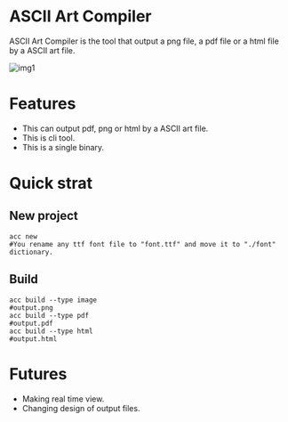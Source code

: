 # ASCII Art Compiler
ASCII Art Compiler is the tool that output a png file, a pdf file or a html file by a ASCII art file.

![img1](https://github.com/pengincoalition/ASCII_art_compiler/raw/master/explain/img1/output.png)

# Features
* This can output pdf, png or html by a ASCII art file.
* This is cli tool.
* This is a single binary.

# Quick strat
## New project
```
acc new
#You rename any ttf font file to "font.ttf" and move it to "./font" dictionary.
```

## Build
```shell 
acc build --type image
#output.png
acc build --type pdf
#output.pdf
acc build --type html
#output.html
```

# Futures
* Making real time view.
* Changing design of output files.



